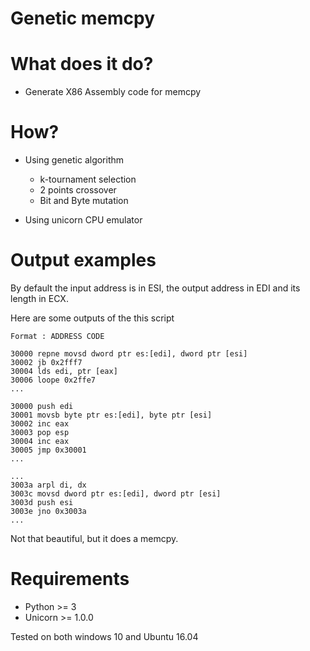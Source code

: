 # Genetic memcpy

# What does it do?
* Generate X86 Assembly code for memcpy 

# How?
* Using genetic algorithm 
    * k-tournament selection
    * 2 points crossover 
    * Bit and Byte mutation

* Using unicorn CPU emulator

# Output examples 
By default the input address is in ESI, the output address in EDI and its length in ECX.

Here are some outputs of the this script
```
Format : ADDRESS CODE
```
```
30000 repne movsd dword ptr es:[edi], dword ptr [esi]
30002 jb 0x2fff7
30004 lds edi, ptr [eax]
30006 loope 0x2ffe7
...
```
```
30000 push edi
30001 movsb byte ptr es:[edi], byte ptr [esi]
30002 inc eax
30003 pop esp
30004 inc eax
30005 jmp 0x30001
...
```
```
...
3003a arpl di, dx
3003c movsd dword ptr es:[edi], dword ptr [esi]
3003d push esi
3003e jno 0x3003a
...
```

Not that beautiful, but it does a memcpy.

# Requirements

* Python >= 3
* Unicorn >= 1.0.0

Tested on both windows 10 and Ubuntu 16.04
